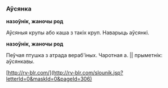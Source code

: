 ### Аўсянка
**назоўнік, жаночы род**

Аўсяныя крупы або каша з такіх круп. Наварыць аўсянкі.

**назоўнік, жаночы род**

Пеўчая птушка з атрада вераб'іных. Чаротная а. || прыметнік: аўсянкавы.

<a rel="author">[http://rv-blr.com/](http://rv-blr.com/slounik.jsp?letterId=0&maskId=0&pageId=306)</a>
